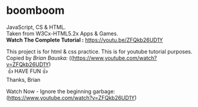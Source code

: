 # boomboom

JavaScript, CS & HTML.  
Taken from W3Cx-HTML5.2x Apps & Games.  
**Watch The Complete Tutorial :** https://youtu.be/ZFQkb26UD1Y

This project is for html & css practice. This is for youtube tutorial purposes.  
Copied by _Brian Bauska:_ ((https://www.youtube.com/watch?v=ZFQkb26UD1Y)  
 👍 HAVE FUN 👍  
Thanks, Brian

Watch Now - Ignore the beginning garbage: (https://www.youtube.com/watch?v=ZFQkb26UD1Y)
